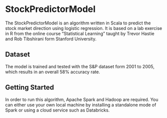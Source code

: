 # StockPredictorModel
The StockPredictorModel is an algorithm written in Scala to predict the stock market direction using logistic regression. It is based on a lab exercise in R from the online course “Statistical Learning” taught by Trevor Hastie and Rob Tibshirani form Stanford University. 

## Dataset 
The model is trained and tested with the S&P dataset form 2001 to 2005, which results in an overall 58% accuracy rate.

## Getting Started
In order to run this algorithm, Apache Spark and Hadoop are required. You can either use your own local machine by installing a standalone mode of Spark or using a cloud service such as Databricks.  
